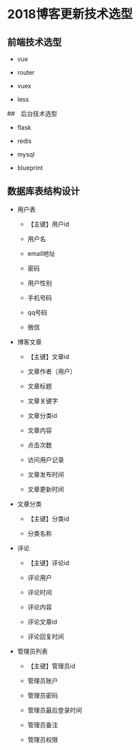 # 2018博客更新技术选型

## 前端技术选型

+ vue

+ router

+ vuex

+ less

##　后台技术选型

+ flask

+ redis

+ mysql

+ blueprint

## 数据库表结构设计

+ 用户表

    - 【主键】用户id

    - 用户名

    - email地址

    - 密码

    - 用户性别

    - 手机号码

    - qq号码

    - 微信

+ 博客文章

    - 【主键】文章id

    - 文章作者（用户）

    - 文章标题

    - 文章关键字

    - 文章分类id

    - 文章内容

    - 点击次数

    - 访问用户记录

    - 文章发布时间

    - 文章更新时间

+ 文章分类

    - 【主键】分类id

    - 分类名称

+ 评论

    - 【主键】评论id

    - 评论用户

    - 评论时间

    - 评论内容

    - 评论文章id

    - 评论回复时间

+ 管理员列表

    - 【主键】管理员id

    - 管理员账户

    - 管理员密码

    - 管理员最后登录时间

    - 管理员备注

    - 管理员权限
